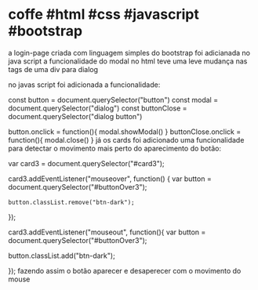 # coffe #html #css #javascript #bootstrap

a login-page criada com linguagem simples do bootstrap foi adicianada no java script
a funcionalidade  do modal no html teve uma leve mudança nas tags de uma div para dialog
<dialog class="dialogo">
      <div class="modal-dialog">
          <div class="modal-content p-5">
              <div>
                  <button type="button" class="btn-close float-end" data-bs-dismiss="modal" aria-label="Close"></button>
              </div> 
             <h2 class="text-center fw-light">Quem somos nós? </h2>
              <p class="p-3 fw-light text-center">Tudo o que fazemos procura respeitar essa conexão, desde nosso compromisso com o café de melhor qualidade do mundo até a forma como nós interagimos com nossos clientes e nossas comunidades para conduzir nosso negócio de modo responsável.
              </p>       
      
              <img src="./assets/images/sobre.png" width="100" class="mx-auto">
              
          </div>
      </div>
  </dialog>
  no javas script foi adicionada a funcionalidade:
  
  const button = document.querySelector("button")
const modal = document.querySelector("dialog")
const buttonClose = document.querySelector("dialog button")

button.onclick = function(){
   modal.showModal()
}
buttonClose.onclick = function(){
   modal.close()
}
já os cards foi adicionado uma funcionalidade para detectar o movimento mais perto do aparecimento do botão:

var card3 = document.querySelector("#card3");

  card3.addEventListener("mouseover", function() {
    var button = document.querySelector("#buttonOver3");

    button.classList.remove("btn-dark");
   
   });

   
card3.addEventListener("mouseout", function(){
   var button = document.querySelector("#buttonOver3");

   button.classList.add("btn-dark");
  
  });
  fazendo assim o botão aparecer e desaperecer com o movimento do mouse
  
  
